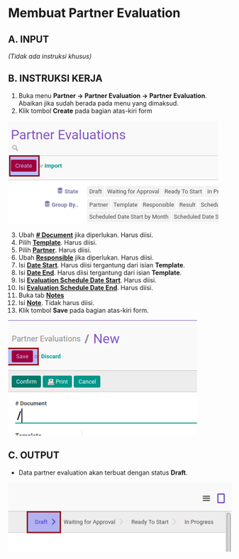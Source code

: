 # Membuat Partner Evaluation

## A. INPUT

*(Tidak ada instruksi khusus)*

## B. INSTRUKSI KERJA

1. Buka menu **Partner -> Partner Evaluation -> Partner Evaluation**. Abaikan jika sudah berada pada menu yang dimaksud.
2. Klik tombol **Create** pada bagian atas-kiri form

![](../img/partner-evaluation/tombol-create.png)

3. Ubah **[# Document](./penjelasan.md#field-document)** jika diperlukan. Harus diisi.
4. Pilih **[Template](./penjelasan.md#field-template)**. Harus diisi.
5. Pilih **[Partner](./penjelasan.md#field-partner)**. Harus diisi.
6. Ubah **[Responsible](./penjelasan.md#field-responsible)** jika diperlukan. Harus diisi.
7. Isi **[Date Start](./penjelasan.md#field-date-start)**. Harus diisi tergantung dari isian **Template**.
8. Isi **[Date End](./penjelasan.md#field-date-end)**. Harus diisi tergantung dari isian **Template**.
9. Isi **[Evaluation Schedule Date Start](./penjelasan.md#field-schedule-date-start)**. Harus diisi.
10. Isi **[Evaluation Schedule Date End](./penjelasan.md#field-schedule-date-end)**. Harus diisi.
11. Buka tab **[Notes](./penjelasan.md#tab-notes)**
12. Isi **[Note](./penjelasan.md#field-notes)**. Tidak harus diisi.
13. Klik tombol **Save** pada bagian atas-kiri form.

![](../img/partner-evaluation/tombol-simpan.png)

## C. OUTPUT

* Data partner evaluation akan terbuat dengan status **Draft**.

![](../img/partner-evaluation/status-draft.png)
